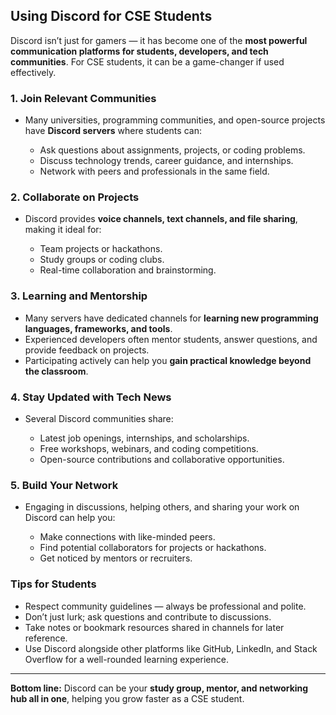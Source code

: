 

## **Using Discord for CSE Students**

Discord isn’t just for gamers — it has become one of the **most powerful communication platforms for students, developers, and tech communities**. For CSE students, it can be a game-changer if used effectively.

### **1. Join Relevant Communities**

* Many universities, programming communities, and open-source projects have **Discord servers** where students can:

  * Ask questions about assignments, projects, or coding problems.
  * Discuss technology trends, career guidance, and internships.
  * Network with peers and professionals in the same field.

### **2. Collaborate on Projects**

* Discord provides **voice channels, text channels, and file sharing**, making it ideal for:

  * Team projects or hackathons.
  * Study groups or coding clubs.
  * Real-time collaboration and brainstorming.

### **3. Learning and Mentorship**

* Many servers have dedicated channels for **learning new programming languages, frameworks, and tools**.
* Experienced developers often mentor students, answer questions, and provide feedback on projects.
* Participating actively can help you **gain practical knowledge beyond the classroom**.

### **4. Stay Updated with Tech News**

* Several Discord communities share:

  * Latest job openings, internships, and scholarships.
  * Free workshops, webinars, and coding competitions.
  * Open-source contributions and collaborative opportunities.

### **5. Build Your Network**

* Engaging in discussions, helping others, and sharing your work on Discord can help you:

  * Make connections with like-minded peers.
  * Find potential collaborators for projects or hackathons.
  * Get noticed by mentors or recruiters.

### **Tips for Students**

* Respect community guidelines — always be professional and polite.
* Don’t just lurk; ask questions and contribute to discussions.
* Take notes or bookmark resources shared in channels for later reference.
* Use Discord alongside other platforms like GitHub, LinkedIn, and Stack Overflow for a well-rounded learning experience.

---

**Bottom line:** Discord can be your **study group, mentor, and networking hub all in one**, helping you grow faster as a CSE student.

